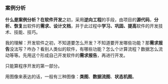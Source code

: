 ### 案例分析

**什么是案例分析？**在**软件开发**之初，采用**逆向工程**的手段，由项目的**源代码**，**分析、恢复**出软件的**需求、设计文档**，并于此过程中**学习、巩固、提高**软件的开发技术、技能、技巧。

我的理解：开发软件之初，不知道要怎么开发？不知道要开发哪些功能？那**需求报告**没法写？咋办？看别人类似的软件，有哪些功能？怎么个计算流程？数据怎么流动等等。先用这个形成自己开发软件的**需求报告**，再进行开发。

只能算程序开发的第一部分。

用图像来表达的话，一般有三种图像：**类图**、**数据流图**、**状态机图**。